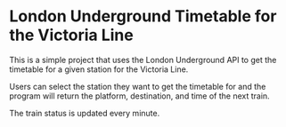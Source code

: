 # London Underground Timetable for the Victoria Line
This is a simple project that uses the London Underground API to get the timetable for a given station for the Victoria Line. 

Users can select the station they want to get the timetable for and the program will return the platform, destination, and time of the next train.

The train status is updated every minute.
